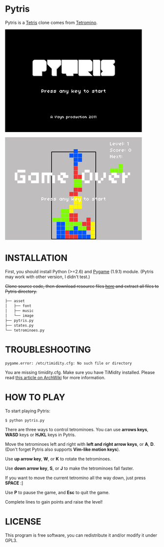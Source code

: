 Pytris
========

Pytris is a [Tetris](http://en.wikipedia.org/wiki/Tetris) clone comes from [Tetromino](http://inventwithpython.com/tetromino.py).

![Pytris](https://github.com/Vayn/Pytris/raw/master/asset/image/screenshot01.png)

![Pytris](https://github.com/Vayn/Pytris/raw/master/asset/image/screenshot02.png)

INSTALLATION
============

First, you should install Python (>=2.6) and [Pygame](http://www.pygame.org/) (1.9.1) module. (Pytris may work with other version, I didn't test.) 

<del>Clone source code, then download resource files [here](http://dl.dbank.com/c0c5w9zs2s) and extract all files to Pytris directory.</del>

    ├── asset
    │   ├── font
    │   ├── music
    │   └── image
    ├── pytris.py
    ├── states.py
    └── tetrominoes.py 

TROUBLESHOOTING
===============

```
pygame.error: /etc/timidity.cfg: No such file or directory
```

You are missing timidity.cfg. Make sure you have TiMidity installed. Please read [this article on ArchWiki](https://wiki.archlinux.org/index.php/Timidity) for more information.


HOW TO PLAY
===========

To start playing Pytris:

    $ python pytris.py

There are three ways to control tetrominoes. You can use **arrows keys**, **WASD** keys or **HJKL** keys in Pytris.

Move the tetrominoes left and right with **left and right arrow keys**, or **A**, **D**. (Don't forget Pytris also supports **Vim-like motion keys**).

Use **up arrow key**, **W**, or **K** to rotate the tetrominoes.

Use **down arrow key**, **S**, or **J** to make the tetrominoes fall faster.

If you want to move the current tetromino all the way down, just press **SPACE** :]

Use **P** to pause the game, and **Esc** to quit the game.

Complete lines to gain points and raise the level!

LICENSE
=======

This program is free software, you can redistribute it and/or modify it under GPL3.

